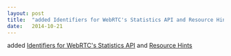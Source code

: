 ```yaml
---
layout: post
title:  "added Identifiers for WebRTC's Statistics API and Resource Hints"
date:   2014-10-21
---
```


added [Identifiers for WebRTC's Statistics API](/spec/webrtc-stats) and [Resource Hints](/spec/resource-hints)

